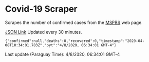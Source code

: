 # Covid-19 Scraper

Scrapes the number of confirmed cases from the [MSPBS](https://www.mspbs.gov.py/covid-19.php) web page.

[JSON Link](https://jmayalag.github.io/covid19-scrape/cases.json)
Updated every 30 minutes.
```
{"confirmed":null,"deaths":0,"recovered":0,"timestamp":"2020-04-08T10:34:01.783Z","pyt":"4/8/2020, 06:34:01 GMT-4"}
```
Last update (Paraguay Time): 4/8/2020, 06:34:01 GMT-4